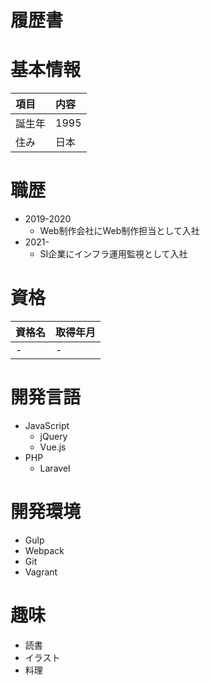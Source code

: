 # 履歴書

# 基本情報
|項目|内容|
|:---|:---|
|誕生年|1995|
|住み|日本|

# 職歴
* 2019-2020
	* Web制作会社にWeb制作担当として入社
* 2021-
	* SI企業にインフラ運用監視として入社

# 資格
|資格名|取得年月|
|:---|:---|
|-|-|


# 開発言語
* JavaScript
	* jQuery
	* Vue.js
* PHP
	* Laravel

# 開発環境
* Gulp
* Webpack
* Git
* Vagrant

# 趣味
* 読書
* イラスト
* 料理

